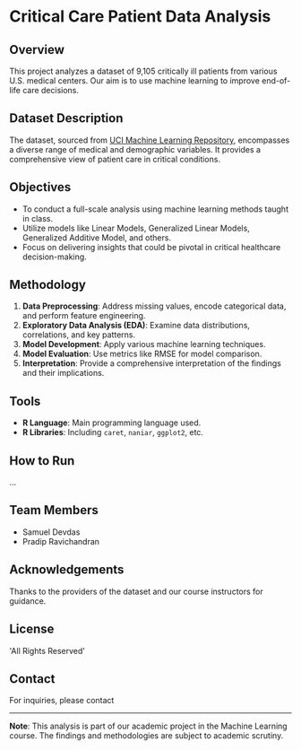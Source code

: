 # Critical Care Patient Data Analysis

## Overview
This project analyzes a dataset of 9,105 critically ill patients from various U.S. medical centers. Our aim is to use machine learning to improve end-of-life care decisions.

## Dataset Description
The dataset, sourced from [UCI Machine Learning Repository](https://archive.ics.uci.edu/dataset/880/support2), encompasses a diverse range of medical and demographic variables. It provides a comprehensive view of patient care in critical conditions.

## Objectives
- To conduct a full-scale analysis using machine learning methods taught in class.
- Utilize models like Linear Models, Generalized Linear Models, Generalized Additive Model, and others.
- Focus on delivering insights that could be pivotal in critical healthcare decision-making.

## Methodology
1. **Data Preprocessing**: Address missing values, encode categorical data, and perform feature engineering.
2. **Exploratory Data Analysis (EDA)**: Examine data distributions, correlations, and key patterns.
3. **Model Development**: Apply various machine learning techniques.
4. **Model Evaluation**: Use metrics like RMSE for model comparison.
5. **Interpretation**: Provide a comprehensive interpretation of the findings and their implications.

## Tools
- **R Language**: Main programming language used.
- **R Libraries**: Including `caret`, `naniar`, `ggplot2`, etc.

## How to Run
...

## Team Members
- Samuel Devdas
- Pradip Ravichandran

## Acknowledgements
Thanks to the providers of the dataset and our course instructors for guidance.

## License
'All Rights Reserved'

## Contact
For inquiries, please contact

---

**Note**: This analysis is part of our academic project in the Machine Learning course. The findings and methodologies are subject to academic scrutiny.
